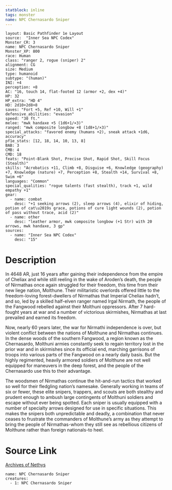 ```yaml
---
statblock: inline
tags: monster
name: NPC Chernasardo Sniper
---
```

```statblock
layout: Basic Pathfinder 1e Layout
source:  "Inner Sea NPC Codex"
Monster_CR: 3
name: NPC Chernasardo Sniper
Monster_XP: 800
race: Human
class: "ranger 2, rogue (sniper) 2"
alignment: CG
size: Medium
type: humanoid
subtype: "(human)"
INI: +4
perception: +8
AC: "16, touch 14, flat-footed 12 (armor +2, dex +4)"
HP: 32
HP_extra: "HD 4"
HD: 2d10+2d8+8
saves: "Fort +5, Ref +10, Will +1"
defensive_abilities: "evasion"
speed: "30 ft."
melee: "mwk handaxe +5 (1d6+1/×3)"
ranged: "mwk composite longbow +8 (1d8+1/×3)"
special_attacks: "favored enemy (humans +2), sneak attack +1d6, accuracy"
pf1e_stats: [12, 18, 14, 10, 13, 8]
BAB: 3
CMB: 4
CMD: 18
feats: "Point-Blank Shot, Precise Shot, Rapid Shot, Skill Focus (Stealth)"
skills: "Acrobatics +11, Climb +8, Disguise +6, Knowledge (geography) +7, Knowledge (nature) +7, Perception +8, Stealth +14, Survival +8, Swim +6"
languages: "Common"
special_qualities: "rogue talents (fast stealth), track +1, wild empathy +1"
gear:
  - name: combat
    desc: "+1 seeking arrows (2), sleep arrows (4), elixir of hiding, potion of cat\u2019s grace, potions of cure light wounds (2), potion of pass without trace, acid (2)"
  - name: other
    desc: "leather armor, mwk composite longbow (+1 Str) with 20 arrows, mwk handaxe, 3 gp"
sources:
  - name: "Inner Sea NPC Codex"
    desc: "15"
```
# Description
In 4648 AR, just 16 years after gaining their independence from the empire of Cheliax and while still reeling in the wake of Aroden’s death, the people of Nirmathas once again struggled for their freedom, this time from their new liege nation, Molthune. Their militaristic overlords offered little to the freedom-loving forest-dwellers of Nirmathas that Imperial Cheliax hadn’t, and so, led by a skilled half-elven ranger named Irgal Nirmath, the people of the Fangwood rebelled against their Molthuni oppressors. After 7 hard-fought years at war and a number of victorious skirmishes, Nirmathas at last prevailed and earned its freedom.

Now, nearly 60 years later, the war for Nirmathi independence is over, but violent conflict between the nations of Molthune and Nirmathas continues. In the dense woods of the southern Fangwood, a region known as the Chernasardo, Molthuni armies constantly seek to regain territory lost in the prior war and in skirmishes since its official end, marching garrisons of troops into various parts of the Fangwood on a nearly daily basis. But the highly regimented, heavily armored soldiers of Molthune are not well equipped for maneuvers in the deep forest, and the people of the Chernasardo use this to their advantage.

The woodsmen of Nirmathas continue the hit-and-run tactics that worked so well for their fledgling nation’s namesake. Generally working in teams of six or fewer, these elite snipers, trappers, and scouts are both stealthy and prudent enough to ambush large contingents of Molthuni soldiers and escape without ever being spotted. Each sniper is usually equipped with a number of specialty arrows designed for use in specific situations. This makes the snipers both unpredictable and deadly, a combination that never ceases to frustrate the commanders of Molthune’s army as they attempt to bring the people of Nirmathas-whom they still see as rebellious citizens of Molthune rather than foreign nationals-to heel.
# Source Link
[Archives of Nethys](https://aonprd.com/NPCDisplay.aspx?ItemName=Chernasardo%20Sniper)
```encounter-table
name: NPC Chernasardo Sniper
creatures:
  - 1: NPC Chernasardo Sniper
```
